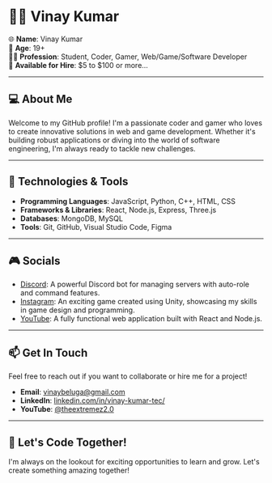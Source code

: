 # 👨‍💻 Vinay Kumar

🌐 **Name**: Vinay Kumar  
🎂 **Age**: 19+  
👨‍🎓 **Profession**: Student, Coder, Gamer, Web/Game/Software Developer  
💼 **Available for Hire**: $5 to $100 or more...

---

## 💻 About Me

Welcome to my GitHub profile! I'm a passionate coder and gamer who loves to create innovative solutions in web and game development. 
Whether it's building robust applications or diving into the world of software engineering, I'm always ready to tackle new challenges.

---

## 🔧 Technologies & Tools

- **Programming Languages**: JavaScript, Python, C++, HTML, CSS
- **Frameworks & Libraries**: React, Node.js, Express, Three.js
- **Databases**: MongoDB, MySQL
- **Tools**: Git, GitHub, Visual Studio Code, Figma

---

## 🎮 Socials

- [Discord](https://discord.gg/jeuUVHDh6k): A powerful Discord bot for managing servers with auto-role and command features.
- [Instagram](https://www.instagram.com/vinni_ily_143/): An exciting game created using Unity, showcasing my skills in game design and programming.
- [YouTube](https://github.com/yourusername/your-web-app]https://www.youtube.com/@theextremez2.0?sub_confirmation=1): A fully functional web application built with React and Node.js.

---

## 📫 Get In Touch

Feel free to reach out if you want to collaborate or hire me for a project!

- **Email**: [vinaybeluga@gmail.com](vinaybeluga@gmail.com)
- **LinkedIn**: [linkedin.com/in/vinay-kumar-tec/](https://www.linkedin.com/in/vinay-kumar-tec/)
- **YouTube**: [@theextremez2.0](https://www.youtube.com/@theextremez2.0?sub_confirmation=1)

---

## 🚀 Let's Code Together!

I'm always on the lookout for exciting opportunities to learn and grow. Let's create something amazing together!
